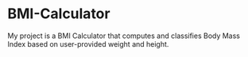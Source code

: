 # BMI-Calculator
My project is a BMI Calculator that computes and classifies Body Mass Index based on user-provided weight and height.
